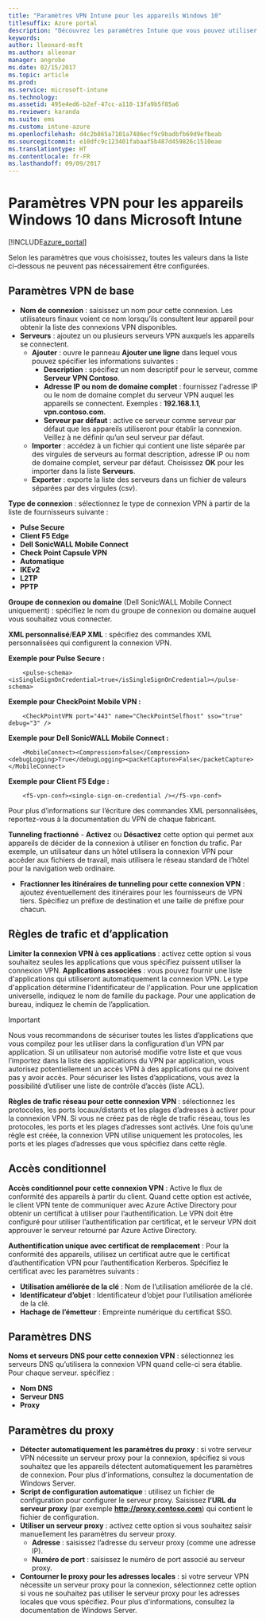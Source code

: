 ```yaml
---
title: "Paramètres VPN Intune pour les appareils Windows 10"
titlesuffix: Azure portal
description: "Découvrez les paramètres Intune que vous pouvez utiliser pour configurer des connexions VPN sur les appareils Windows 10."
keywords: 
author: lleonard-msft
ms.author: alleonar
manager: angrobe
ms.date: 02/15/2017
ms.topic: article
ms.prod: 
ms.service: microsoft-intune
ms.technology: 
ms.assetid: 495e4ed6-b2ef-47cc-a110-13fa9b5f85a6
ms.reviewer: karanda
ms.suite: ems
ms.custom: intune-azure
ms.openlocfilehash: d4c2b865a7101a7486ecf9c9badbfb69d9efbeab
ms.sourcegitcommit: e10dfc9c123401fabaaf5b487d459826c1510eae
ms.translationtype: HT
ms.contentlocale: fr-FR
ms.lasthandoff: 09/09/2017
---
```

# <a name="vpn-settings-for-windows-10-devices-in-microsoft-intune"></a>Paramètres VPN pour les appareils Windows 10 dans Microsoft Intune

[!INCLUDE[azure_portal](./includes/azure_portal.md)]

Selon les paramètres que vous choisissez, toutes les valeurs dans la liste ci-dessous ne peuvent pas nécessairement être configurées.


## <a name="base-vpn-settings"></a>Paramètres VPN de base


- **Nom de connexion** : saisissez un nom pour cette connexion. Les utilisateurs finaux voient ce nom lorsqu’ils consultent leur appareil pour obtenir la liste des connexions VPN disponibles.
- **Serveurs** : ajoutez un ou plusieurs serveurs VPN auxquels les appareils se connectent.
    - **Ajouter** : ouvre le panneau **Ajouter une ligne** dans lequel vous pouvez spécifier les informations suivantes :
        - **Description** : spécifiez un nom descriptif pour le serveur, comme **Serveur VPN Contoso**.
        - **Adresse IP ou nom de domaine complet** : fournissez l'adresse IP ou le nom de domaine complet du serveur VPN auquel les appareils se connectent. Exemples : **192.168.1.1**, **vpn.contoso.com**.
        - **Serveur par défaut** : active ce serveur comme serveur par défaut que les appareils utiliseront pour établir la connexion. Veillez à ne définir qu’un seul serveur par défaut.
    - **Importer** : accédez à un fichier qui contient une liste séparée par des virgules de serveurs au format description, adresse IP ou nom de domaine complet, serveur par défaut. Choisissez **OK** pour les importer dans la liste **Serveurs**.
    - **Exporter** : exporte la liste des serveurs dans un fichier de valeurs séparées par des virgules (csv).

**Type de connexion** : sélectionnez le type de connexion VPN à partir de la liste de fournisseurs suivante :
- **Pulse Secure**
- **Client F5 Edge**
- **Dell SonicWALL Mobile Connect**
- **Check Point Capsule VPN**
- **Automatique**
- **IKEv2**
- **L2TP**
- **PPTP**

**Groupe de connexion ou domaine** (Dell SonicWALL Mobile Connect uniquement) : spécifiez le nom du groupe de connexion ou domaine auquel vous souhaitez vous connecter.

**XML personnalisé**/**EAP XML** : spécifiez des commandes XML personnalisées qui configurent la connexion VPN.

**Exemple pour Pulse Secure :**

```
    <pulse-schema><isSingleSignOnCredential>true</isSingleSignOnCredential></pulse-schema>
```

**Exemple pour CheckPoint Mobile VPN :**

```
    <CheckPointVPN port="443" name="CheckPointSelfhost" sso="true" debug="3" />
```

**Exemple pour Dell SonicWALL Mobile Connect :**

```
    <MobileConnect><Compression>false</Compression><debugLogging>True</debugLogging><packetCapture>False</packetCapture></MobileConnect>
```

**Exemple pour Client F5 Edge :**

```
    <f5-vpn-conf><single-sign-on-credential /></f5-vpn-conf>
```

Pour plus d’informations sur l’écriture des commandes XML personnalisées, reportez-vous à la documentation du VPN de chaque fabricant.

**Tunneling fractionné** - **Activez** ou **Désactivez** cette option qui permet aux appareils de décider de la connexion à utiliser en fonction du trafic. Par exemple, un utilisateur dans un hôtel utilisera la connexion VPN pour accéder aux fichiers de travail, mais utilisera le réseau standard de l’hôtel pour la navigation web ordinaire.
- **Fractionner les itinéraires de tunneling pour cette connexion VPN** : ajoutez éventuellement des itinéraires pour les fournisseurs de VPN tiers. Spécifiez un préfixe de destination et une taille de préfixe pour chacun.

## <a name="apps-and-traffic-rules"></a>Règles de trafic et d’application

**Limiter la connexion VPN à ces applications** : activez cette option si vous souhaitez seules les applications que vous spécifiez puissent utiliser la connexion VPN.
**Applications associées** : vous pouvez fournir une liste d'applications qui utiliseront automatiquement la connexion VPN. Le type d'application détermine l'identificateur de l'application. Pour une application universelle, indiquez le nom de famille du package. Pour une application de bureau, indiquez le chemin de l’application.

>[!IMPORTANT]
>Nous vous recommandons de sécuriser toutes les listes d’applications que vous compilez pour les utiliser dans la configuration d’un VPN par application. Si un utilisateur non autorisé modifie votre liste et que vous l’importez dans la liste des applications du VPN par application, vous autorisez potentiellement un accès VPN à des applications qui ne doivent pas y avoir accès. Pour sécuriser les listes d’applications, vous avez la possibilité d’utiliser une liste de contrôle d’accès (liste ACL).

**Règles de trafic réseau pour cette connexion VPN** : sélectionnez les protocoles, les ports locaux/distants et les plages d’adresses à activer pour la connexion VPN. Si vous ne créez pas de règle de trafic réseau, tous les protocoles, les ports et les plages d’adresses sont activés. Une fois qu’une règle est créée, la connexion VPN utilise uniquement les protocoles, les ports et les plages d’adresses que vous spécifiez dans cette règle.


## <a name="conditional-access"></a>Accès conditionnel

**Accès conditionnel pour cette connexion VPN** : Active le flux de conformité des appareils à partir du client. Quand cette option est activée, le client VPN tente de communiquer avec Azure Active Directory pour obtenir un certificat à utiliser pour l’authentification. Le VPN doit être configuré pour utiliser l’authentification par certificat, et le serveur VPN doit approuver le serveur retourné par Azure Active Directory.

**Authentification unique avec certificat de remplacement** : Pour la conformité des appareils, utilisez un certificat autre que le certificat d’authentification VPN pour l’authentification Kerberos. Spécifiez le certificat avec les paramètres suivants : 

- **Utilisation améliorée de la clé** : Nom de l’utilisation améliorée de la clé.
- **Identificateur d’objet** : Identificateur d’objet pour l’utilisation améliorée de la clé.
- **Hachage de l’émetteur** : Empreinte numérique du certificat SSO.

## <a name="dns-settings"></a>Paramètres DNS

**Noms et serveurs DNS pour cette connexion VPN** : sélectionnez les serveurs DNS qu’utilisera la connexion VPN quand celle-ci sera établie.
Pour chaque serveur. spécifiez :
- **Nom DNS**
- **Serveur DNS**
- **Proxy**

## <a name="proxy-settings"></a>Paramètres du proxy

- **Détecter automatiquement les paramètres du proxy** : si votre serveur VPN nécessite un serveur proxy pour la connexion, spécifiez si vous souhaitez que les appareils détectent automatiquement les paramètres de connexion. Pour plus d'informations, consultez la documentation de Windows Server.
- **Script de configuration automatique** : utilisez un fichier de configuration pour configurer le serveur proxy. Saisissez **l’URL du serveur proxy** (par exemple **http://proxy.contoso.com**) qui contient le fichier de configuration.
- **Utiliser un serveur proxy** : activez cette option si vous souhaitez saisir manuellement les paramètres du serveur proxy.
    - **Adresse** : saisissez l’adresse du serveur proxy (comme une adresse IP).
    - **Numéro de port** : saisissez le numéro de port associé au serveur proxy.
- **Contourner le proxy pour les adresses locales** : si votre serveur VPN nécessite un serveur proxy pour la connexion, sélectionnez cette option si vous ne souhaitez pas utiliser le serveur proxy pour les adresses locales que vous spécifiez. Pour plus d'informations, consultez la documentation de Windows Server.
